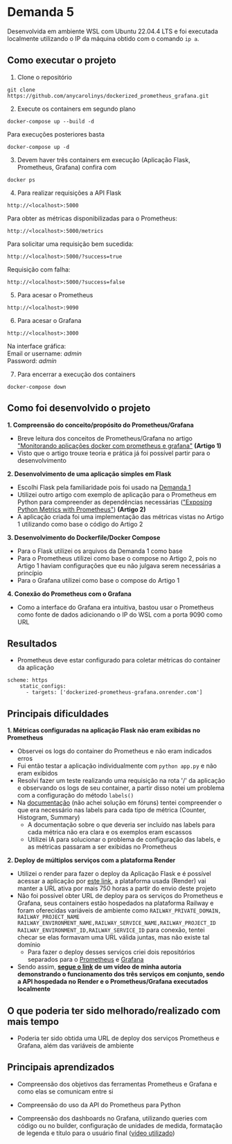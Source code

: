# Demanda 5
Desenvolvida em ambiente WSL com Ubuntu 22.04.4 LTS e foi executada localmente utilizando o IP da máquina obtido com o comando ```ip a```.  

## **Como executar o projeto**  

1. Clone o repositório
```
git clone https://github.com/anycarolinys/dockerized_prometheus_grafana.git
```

2. Execute os containers em segundo plano 
```
docker-compose up --build -d 
```
Para execuções posteriores basta
```
docker-compose up -d 
```
3. Devem haver três containers em execução (Aplicação Flask, Prometheus, Grafana) confira com
```
docker ps
```

4. Para realizar requisições a API Flask
```
http://<localhost>:5000
```
Para obter as métricas disponibilizadas para o Prometheus:  
```
http://<localhost>:5000/metrics
```
Para solicitar uma requisição bem sucedida:  
```
http://<localhost>:5000/?success=true
```
Requisição com falha:  
```
http://<localhost>:5000/?success=false
```

5. Para acesar o Prometheus
```
http://<localhost>:9090
```

6. Para acesar o Grafana
```
http://<localhost>:3000
```
Na interface gráfica:  
Email or username: *admin*  
Password: *admin*  

7. Para encerrar a execução dos containers  
```
docker-compose down
```

## **Como foi desenvolvido o projeto**  

**1. Compreensão do conceito/propósito do Prometheus/Grafana**
- Breve leitura dos conceitos de Prometheus/Grafana no artigo ["Monitorando aplicações docker com prometheus e grafana"](https://medium.com/xp-inc/monitorando-aplica%C3%A7%C3%B5es-docker-com-prometheus-e-grafana-593f507fc17) **(Artigo 1)**
- Visto que o artigo trouxe teoria e prática já foi possível partir para o desenvolvimento  

**2. Desenvolvimento de uma aplicação simples em Flask**
- Escolhi Flask pela familiaridade pois foi usado na [Demanda 1](https://github.com/anycarolinys/dockerized_flask_api)
- Utilizei outro artigo com exemplo de aplicação para o Prometheus em Python para compreender as dependências necessárias (["Exposing Python Metrics with Prometheus"](https://medium.com/@letathenasleep/exposing-python-metrics-with-prometheus-c5c837c21e4d)) **(Artigo 2)**
- A aplicação criada foi uma implementação das métricas vistas no Artigo 1 utilizando como base o código do Artigo 2

**3. Desenvolvimento do Dockerfile/Docker Compose**
- Para o Flask utilizei os arquivos da Demanda 1 como base
- Para o Prometheus utilizei como base o compose no Artigo 2, pois no Artigo 1 haviam configurações que eu não julgava serem necessárias a princípio
- Para o Grafana utilizei como base o compose do Artigo 1

**4. Conexão do Prometheus com o Grafana**
- Como a interface do Grafana era intuitiva, bastou usar o Prometheus como fonte de dados adicionando o IP do WSL com a porta 9090 como URL


## **Resultados**
- Prometheus deve estar configurado para coletar métricas do container da
aplicação  
```
scheme: https
    static_configs:
      - targets: ['dockerized-prometheus-grafana.onrender.com']
```

## **Principais dificuldades**  

**1. Métricas configuradas na aplicação Flask não eram exibidas no Prometheus**
- Observei os logs do container do Prometheus e não eram indicados erros
- Fui então testar a aplicação individualmente com ```python app.py``` e não eram exibidos
- Resolvi fazer um teste realizando uma requisição na rota '/' da aplicação e observando os logs de seu container, a partir disso notei um problema com a configuração do método ```labels()```  
- Na [documentação](https://prometheus.github.io/client_python/instrumenting/labels/) (não achei solução em fóruns) tentei compreender o que era necessário nas labels para cada tipo de métrica (Counter, Histogram, Summary)
    -  A documentação sobre o que deveria ser incluído nas labels para cada métrica não era clara e os exemplos eram escassos
    - Utilizei IA para solucionar o problema de configuração das labels, e as métricas passaram a ser exibidas no Prometheus

**2. Deploy de múltiplos serviços com a plataforma Render**
- Utilizei o render para fazer o deploy da Aplicação Flask e é possível acessar a aplicação por [este link](https://dockerized-prometheus-grafana.onrender.com), a plataforma usada (Render) vai manter a URL ativa por mais 750 horas a partir do envio deste projeto
- Não foi possível obter URL de deploy para os serviços do Prometheus e Grafana, seus containers estão hospedados na plataforma Railway e foram oferecidas variáveis de ambiente como ```RAILWAY_PRIVATE_DOMAIN, RAILWAY_PROJECT_NAME RAILWAY_ENVIRONMENT_NAME,RAILWAY_SERVICE_NAME,RAILWAY_PROJECT_ID RAILWAY_ENVIRONMENT_ID,RAILWAY_SERVICE_ID``` para conexão, tentei checar se elas formavam uma URL válida juntas, mas não existe tal domínio  
    - Para fazer o deploy desses serviços criei dois repositórios separados para o [Prometheus](https://github.com/anycarolinys/prometheus_service) e [Grafana](https://github.com/anycarolinys/grafana_service)
- Sendo assim, **[segue o link](https://youtu.be/ilL09HIq-H0?si=4Wk4UgmkDx9xOtlB) de um vídeo de minha autoria demonstrando o funcionamento dos três serviços em conjunto, sendo a API hospedada no Render e o Prometheus/Grafana executados localmente**

## **O que poderia ter sido melhorado/realizado com mais tempo**  
- Poderia ter sido obtida uma URL de deploy dos serviços Prometheus e Grafana, além das variáveis de ambiente

## **Principais aprendizados**  
- Compreensão dos objetivos das ferramentas Prometheus e Grafana e como elas se comunicam entre si

- Compreensão do uso da API do Prometheus para Python
 
- Compreensão dos dashboards no Grafana, utilizando queries com código ou no builder, configuração de unidades de medida, formatação de legenda e título para o usuário final  ([vídeo utilizado](https://youtu.be/EGgtJUjky8w?si=H2K8y3eOY5DZTysX))


